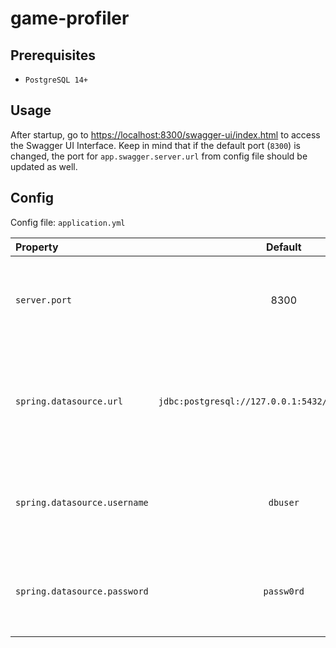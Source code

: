 # game-profiler

## Prerequisites

* `PostgreSQL 14+`

## Usage

After startup, go to [https://localhost:8300/swagger-ui/index.html](https://localhost:8300/swagger-ui/index.html) to access the Swagger UI Interface.
Keep in mind that if the default port (`8300`) is changed, the port for `app.swagger.server.url` from config file should be updated as well.

## Config

Config file: `application.yml`

| Property                     |                       Default                       | Description                                                                                                |
|:-----------------------------|:---------------------------------------------------:|:-----------------------------------------------------------------------------------------------------------|
| `server.port`                |                        8300                         | Can be changed in config file or by set environment variable `GP_PORT`                                     |
| `spring.datasource.url`      | `jdbc:postgresql://127.0.0.1:5432/game_profiler_db` | Can be changed in config file or by set environment variables `GP_DB_HOSTNAME`, `GP_DB_PORT`, `GP_DB_NAME` |
| `spring.datasource.username` |                      `dbuser`                       | Can be changed in config file or by set environment variable `GP_DB_USERNAME`                              |
| `spring.datasource.password` |                     `passw0rd`                      | Can be changed in config file or by set environment variable `GP_DB_PASSWORD`                              |
